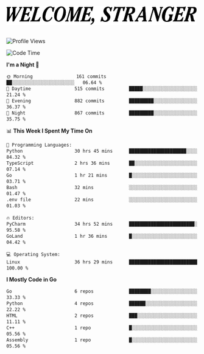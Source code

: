 <div>
  <picture>
    <source media="(prefers-color-scheme: dark)" srcset="./headers/welcome_white.png">
    <img alt="WELCOME, STRANGER" src="./headers/welcome.png" width="500">
  </picture>
</div>

<br>

![Profile Views](https://komarev.com/ghpvc/?username=darleet&color=blue)

<!--START_SECTION:waka-->
![Code Time](http://img.shields.io/badge/Code%20Time-357%20hrs%2016%20mins-blue)

**I'm a Night 🦉** 

```text
🌞 Morning                161 commits         ██░░░░░░░░░░░░░░░░░░░░░░░   06.64 % 
🌆 Daytime                515 commits         █████░░░░░░░░░░░░░░░░░░░░   21.24 % 
🌃 Evening                882 commits         █████████░░░░░░░░░░░░░░░░   36.37 % 
🌙 Night                  867 commits         █████████░░░░░░░░░░░░░░░░   35.75 % 
```


📊 **This Week I Spent My Time On** 

```text
💬 Programming Languages: 
Python                   30 hrs 45 mins      █████████████████████░░░░   84.32 % 
TypeScript               2 hrs 36 mins       ██░░░░░░░░░░░░░░░░░░░░░░░   07.14 % 
Go                       1 hr 21 mins        █░░░░░░░░░░░░░░░░░░░░░░░░   03.71 % 
Bash                     32 mins             ░░░░░░░░░░░░░░░░░░░░░░░░░   01.47 % 
.env file                22 mins             ░░░░░░░░░░░░░░░░░░░░░░░░░   01.03 % 

🔥 Editors: 
PyCharm                  34 hrs 52 mins      ████████████████████████░   95.58 % 
GoLand                   1 hr 36 mins        █░░░░░░░░░░░░░░░░░░░░░░░░   04.42 % 

💻 Operating System: 
Linux                    36 hrs 29 mins      █████████████████████████   100.00 % 
```

**I Mostly Code in Go** 

```text
Go                       6 repos             ████████░░░░░░░░░░░░░░░░░   33.33 % 
Python                   4 repos             ██████░░░░░░░░░░░░░░░░░░░   22.22 % 
HTML                     2 repos             ███░░░░░░░░░░░░░░░░░░░░░░   11.11 % 
C++                      1 repo              █░░░░░░░░░░░░░░░░░░░░░░░░   05.56 % 
Assembly                 1 repo              █░░░░░░░░░░░░░░░░░░░░░░░░   05.56 % 
```




<!--END_SECTION:waka-->
